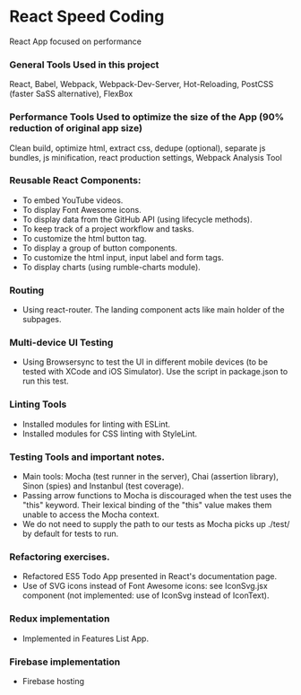 # React Speed Coding
React App focused on performance

### General Tools Used in this project
React, Babel, Webpack, Webpack-Dev-Server, Hot-Reloading, PostCSS (faster SaSS alternative), FlexBox

### Performance Tools Used to optimize the size of the App (90% reduction of original app size)
Clean build, optimize html, extract css, dedupe (optional), separate js bundles, js minification,
react production settings, Webpack Analysis Tool

### Reusable React Components:
* To embed YouTube videos.
* To display Font Awesome icons.
* To display data from the GitHub API (using lifecycle methods).
* To keep track of a project workflow and tasks.
* To customize the html button tag.
* To display a group of button components.
* To customize the html input, input label and form tags.
* To display charts (using rumble-charts module).

### Routing
* Using react-router. The landing component acts like main holder of the subpages.

### Multi-device UI Testing
* Using Browsersync to test the UI in different mobile devices (to be tested with XCode
  and iOS Simulator). Use the script in package.json to run this test.

### Linting Tools
* Installed modules for linting with ESLint.
* Installed modules for CSS linting with StyleLint.

### Testing Tools and important notes.
* Main tools: Mocha (test runner in the server), Chai (assertion library), Sinon (spies) and Instanbul (test coverage).
* Passing arrow functions to Mocha is discouraged when the test uses the "this" keyword. Their lexical binding of the "this"
value makes them unable to access the Mocha context.
* We do not need to supply the path to our tests as Mocha picks up ./test/ by default for tests to run.

### Refactoring exercises.
* Refactored ES5 Todo App presented in React's documentation page.
* Use of SVG icons instead of Font Awesome icons: see IconSvg.jsx component (not implemented: use of IconSvg instead of IconText).

### Redux implementation
* Implemented in Features List App.

### Firebase implementation
* Firebase hosting
